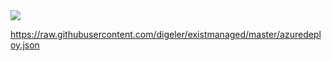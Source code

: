 <a href="https://portal.azure.com/#create/Microsoft.Template/uri/https%3A%2F%2Fraw.githubusercontent.com%2Fdigeler%2Fexistmanaged%2Fmaster%2Fazuredeploy.json" target="_blank">
    <img src="http://azuredeploy.net/deploybutton.png"/>
</a>

https://raw.githubusercontent.com/digeler/existmanaged/master/azuredeploy.json


